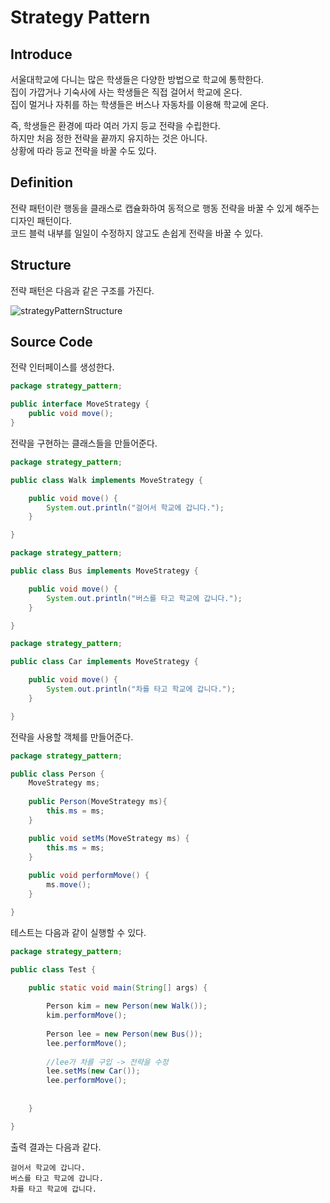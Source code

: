 # Strategy Pattern  
## Introduce 
서울대학교에 다니는 많은 학생들은 다양한 방법으로 학교에 통학한다.  
집이 가깝거나 기숙사에 사는 학생들은 직접 걸어서 학교에 온다.  
집이 멀거나 자취를 하는 학생들은 버스나 자동차를 이용해 학교에 온다.  

즉, 학생들은 환경에 따라 여러 가지 등교 전략을 수립한다.  
하지만 처음 정한 전략을 끝까지 유지하는 것은 아니다.  
상황에 따라 등교 전략을 바꿀 수도 있다.  


## Definition
전략 패턴이란 행동을 클래스로 캡슐화하여 동적으로 행동 전략을 바꿀 수 있게 해주는 디자인 패턴이다.  
코드 블럭 내부를 일일이 수정하지 않고도 손쉽게 전략을 바꿀 수 있다.  


## Structure  
전략 패턴은 다음과 같은 구조를 가진다.

![strategyPatternStructure](https://user-images.githubusercontent.com/78812317/142611871-e7141037-f618-488c-b2e7-29353de75749.PNG)

## Source Code
  
전략 인터페이스를 생성한다.  
``` Java
package strategy_pattern;

public interface MoveStrategy {
	public void move();
}
```  

  
전략을 구현하는 클래스들을 만들어준다.  
``` Java
package strategy_pattern;

public class Walk implements MoveStrategy {

	public void move() {
		System.out.println("걸어서 학교에 갑니다.");
	}

}

```


``` Java
package strategy_pattern;

public class Bus implements MoveStrategy {

	public void move() {
		System.out.println("버스를 타고 학교에 갑니다.");
	}

}

```

``` Java
package strategy_pattern;

public class Car implements MoveStrategy {

	public void move() {
		System.out.println("차를 타고 학교에 갑니다.");
	}

}

```
  
전략을 사용할 객체를 만들어준다.  
``` Java
package strategy_pattern;

public class Person {
	MoveStrategy ms;
	
	public Person(MoveStrategy ms){
		this.ms = ms;
	}

	public void setMs(MoveStrategy ms) {
		this.ms = ms;
	}
	
	public void performMove() {
		ms.move();
	}

}

```
  
테스트는 다음과 같이 실행할 수 있다.  
``` Java
package strategy_pattern;

public class Test {

	public static void main(String[] args) {
		
		Person kim = new Person(new Walk());
		kim.performMove();
		
		Person lee = new Person(new Bus());
		lee.performMove();
		
		//lee가 차를 구입 -> 전략을 수정
		lee.setMs(new Car());
		lee.performMove();
		
		
	}

}
```

출력 결과는 다음과 같다. 
```
걸어서 학교에 갑니다.
버스를 타고 학교에 갑니다.
차를 타고 학교에 갑니다.
```
